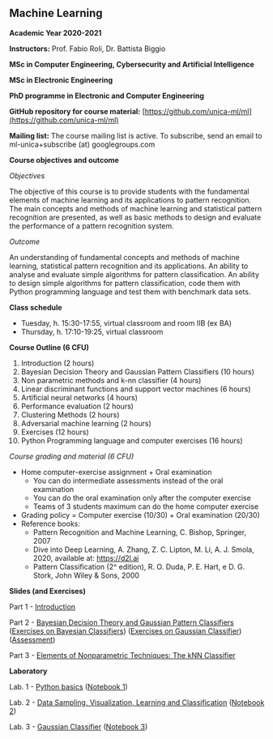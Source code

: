 ## Machine Learning 
**Academic Year 2020-2021**

**Instructors:** Prof. Fabio Roli, Dr. Battista Biggio

**MSc in Computer Engineering, Cybersecurity and Artificial Intelligence**

**MSc in Electronic Engineering**

**PhD programme in Electronic and Computer Engineering**

**GitHub repository for course material:** [https://github.com/unica-ml/ml](https://github.com/unica-ml/ml)

**Mailing list:** The course mailing list is active. To subscribe, send an email to 
ml-unica+subscribe (at) googlegroups.com 

**Course objectives and outcome**

_Objectives_

The objective of this course is to provide students 
with the fundamental elements of machine learning and its applications 
to pattern recognition. The main concepts and methods of machine 
learning and statistical pattern recognition are presented, 
as well as basic methods to design and evaluate the performance 
of a pattern recognition system.
 
_Outcome_

An understanding of fundamental concepts and methods of machine learning, 
statistical pattern recognition and its applications. 
An ability to analyse and evaluate simple algorithms for pattern classification. 
An ability to design simple algorithms for pattern classification, 
code them with Python programming language and test them with benchmark data sets.

**Class schedule**

- Tuesday, h. 15:30-17:55, virtual classroom and room IIB (ex BA)
- Thursday, h. 17:10-19:25, virtual classroom

**Course Outline (6 CFU)**
1. Introduction (2 hours)
2. Bayesian Decision Theory and Gaussian Pattern Classifiers (10 hours)
3. Non parametric methods and k-nn classifier (4 hours)
4. Linear discriminant functions and support vector machines (6 hours)
5. Artificial neural networks (4 hours)
6. Performance evaluation (2 hours)
7. Clustering Methods (2 hours)
8. Adversarial machine learning (2 hours)
9. Exercises (12 hours)
10. Python Programming language and computer exercises (16 hours)
 
_Course grading and material (6 CFU)_

- Home computer-exercise assignment + Oral examination
    - You can do intermediate assessments instead of the oral examination
    - You can do the oral examination only after the computer exercise
    - Teams of 3 students maximum can do the home computer exercise
- Grading policy = Computer exercise (10/30) + Oral examination (20/30)
- Reference books:
    - Pattern Recognition and Machine Learning, C. Bishop, Springer, 2007
    - Dive into Deep Learning, A. Zhang, Z. C. Lipton, M. Li, A. J. Smola, 2020, available at: https://d2l.ai
    - Pattern Classification (2^ edition), R. O. Duda, P. E. Hart, e D. G. Stork, John Wiley & Sons, 2000


**Slides (and Exercises)**

Part 1 - [Introduction](https://github.com/unica-ml/ml/blob/master/slides/lectures/ml-part-01.pdf)

Part 2 - [Bayesian Decision Theory and Gaussian Pattern Classifiers](https://github.com/unica-ml/ml/blob/master/slides/lectures/ml-part-02.pdf) ([Exercises on Bayesian Classifiers](https://github.com/unica-ml/ml/blob/master/exercises/ml-part-02-exercises.pdf)) ([Exercises on Gaussian Classifier](https://github.com/unica-ml/ml/blob/master/exercises/ml-part-02-exercises-GC.pdf)) ([Assessment](https://github.com/unica-ml/ml/blob/master/exercises/1st-intermediate-assessment-2018.pdf))

Part 3 - [Elements of Nonparametric Techniques: The kNN Classifier](https://github.com/unica-ml/ml/blob/master/slides/lectures/ml-part-03.pdf)

**Laboratory**

Lab. 1 - [Python basics](https://github.com/unica-ml/ml/blob/master/slides/lab/ml-lab-01.pdf) ([Notebook 1](https://github.com/unica-ml/ml/blob/master/notebooks/lab01.ipynb))

Lab. 2 - [Data Sampling, Visualization, Learning and Classification](https://github.com/unica-ml/ml/blob/master/slides/lab/ml-lab-02.pdf) ([Notebook 2](https://github.com/unica-ml/ml/blob/master/notebooks/lab02.ipynb))

Lab. 3 - [Gaussian Classifier](https://github.com/unica-ml/ml/blob/master/slides/lab/ml-lab-03.pdf) ([Notebook 3](https://github.com/unica-ml/ml/blob/master/notebooks/lab03.ipynb))
